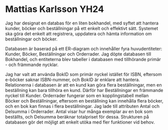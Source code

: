 # Mattias Karlsson YH24
Jag har designat en databas för en liten bokhandel, med syftet att hantera kunder, böcker och beställningar på ett enkelt och effektivt sätt. Systemet ska göra det enkelt att registrera, uppdatera och hämta information om beställningar och böcker.

Databasen är baserad på ett ER-diagram och innehåller fyra huvudentiteter: Kunder, Böcker, Beställningar och Orderrader. Jag döpte databasen till Bokhandel, och entiteterna blev tabeller i databasen med tillhörande primär - och främmande nycklar.

Jag har valt att använda BokID som primär nyckel istället för ISBN, eftersom e-böcker saknar ISBN-nummer, och BokID är enklare att hantera. Relationerna i databasen är att en kund kan göra flera beställningar, men en beställning kan bara tillhöra en kund. Därför har Beställningar en främmande nyckel till Kunder. Orderrader fungerar som en kopplingstabell mellan Böcker och Beställningar, eftersom en beställning kan innehålla flera böcker, och en bok kan finnas i flera beställningar. Jag lade till attributen Antal och Delsumma i Orderrader. Antal visar hur många exemplar av en bok som beställts, och Delsumma beräknar totalpriset för dessa. Strukturen på databasen gör det möjligt att enkelt utöka med fler funktioner vid behov.


